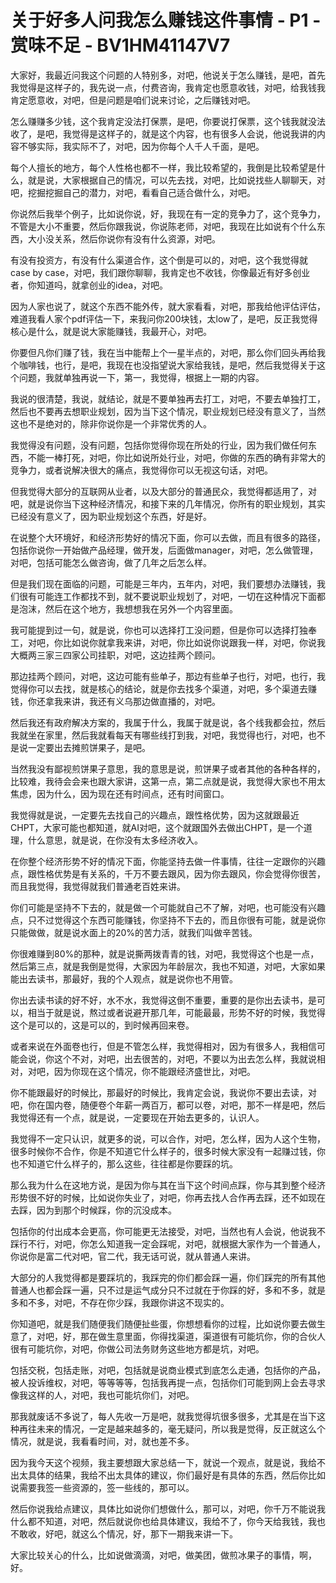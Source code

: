 # 关于好多人问我怎么赚钱这件事情 - P1 - 赏味不足 - BV1HM41147V7

大家好，我最近问我这个问题的人特别多，对吧，他说关于怎么赚钱，是吧，首先我觉得是这样子的，我先说一点，付费咨询，我肯定也愿意收钱，对吧，给我钱我肯定愿意收，对吧，但是问题是咱们说来讨论，之后赚钱对吧。

怎么赚赚多少钱，这个我肯定没法打保票，是吧，你要说打保票，这个钱我就没法收了，是吧，我觉得是这样子的，就是这个内容，也有很多人会说，他说我讲的内容不够实际，我实际不了，对吧，因为你每个人千人千面，是吧。

每个人擅长的地方，每个人性格也都不一样，我比较希望的，我倒是比较希望是什么，就是说，大家根据自己的情况，可以先去找，对吧，比如说找些人聊聊天，对吧，挖掘挖掘自己的潜力，对吧，看看自己适合做什么，对吧。

你说然后我举个例子，比如说你说，好，我现在有一定的竞争力了，这个竞争力，不管是大小不重要，然后你跟我说，你说陈老师，对吧，我现在比如说有个什么东西，大小没关系，然后你说你有没有什么资源，对吧。

有没有投资方，有没有什么渠道合作，这个倒是可以的，对吧，这个我觉得就case by case，对吧，我们跟你聊聊，我肯定也不收钱，你像最近有好多创业者，你知道吗，就拿创业的idea，对吧。

因为人家也说了，就这个东西不能外传，就大家看看，对吧，那我给他评估评估，难道我看人家个pdf评估一下，来我问你200块钱，太low了，是吧，反正我觉得核心是什么，就是说大家能赚钱，我最开心，对吧。

你要但凡你们赚了钱，我在当中能帮上个一星半点的，对吧，那么你们回头再给我个咖啡钱，也行，是吧，我现在也没指望说大家给我钱，是吧，然后我觉得关于这个问题，我就单独再说一下，第一，我觉得，根据上一期的内容。

我说的很清楚，我说，就结论，就是不要单独再去打工，对吧，不要去单独打工，然后也不要再去想职业规划，因为当下这个情况，职业规划已经没有意义了，当然这也不是绝对的，除非你说你是一个非常优秀的人。

我觉得没有问题，没有问题，包括你觉得你现在所处的行业，因为我们做任何东西，不能一棒打死，对吧，你比如说所处行业，对吧，你做的东西的确有非常大的竞争力，或者说解决很大的痛点，我觉得你可以无视这句话，对吧。

但我觉得大部分的互联网从业者，以及大部分的普通民众，我觉得都适用了，对吧，就是说你当下这种经济情况，和接下来的几年情况，你所有的职业规划，其实已经没有意义了，因为职业规划这个东西，好是好。

在说整个大环境好，和经济形势好的情况下面，你可以去做，而且有很多的路径，包括你说你一开始做产品经理，做开发，后面做manager，对吧，怎么做管理，对吧，包括可能怎么做咨询，做了几年之后怎么样。

但是我们现在面临的问题，可能是三年内，五年内，对吧，我们要想办法赚钱，我们很有可能连工作都找不到，就不要说职业规划了，对吧，一切在这种情况下面都是泡沫，然后在这个地方，我想想我在另外一个内容里面。

我可能提到过一句，就是说，你也可以选择打工没问题，但是你可以选择打独奉工，对吧，你比如说你就拿我来讲，对吧，你比如说你说跟我一样，对吧，你说我大概两三家三四家公司挂职，对吧，这边挂两个顾问。

那边挂两个顾问，对吧，这边可能有些单子，那边有些单子也行，对吧，也行，我觉得你可以去找，就是核心的结论，就是你去找多个渠道，对吧，多个渠道去赚钱，你还拿我来讲，我还有义乌那边做直播的，对吧。

然后我还有政府解决方案的，我属于什么，我属于就是说，各个线我都会拉，然后我就坐在家里，然后我就看每天有哪些线打到我，对吧，我觉得也行，对吧，也不是说一定要出去摊煎饼果子，是吧。

当然我没有鄙视煎饼果子意思，我的意思是说，煎饼果子或者其他的各种各样的，比较难，我待会会来也跟大家讲，这第一点，第二点就是说，我觉得大家也不用太焦虑，因为什么，因为现在还有时间点，还有时间窗口。

我觉得就是说，一定要先去找自己的兴趣点，跟性格优势，因为这就跟最近CHPT，大家可能也都知道，就AI对吧，这个就跟国外去做出CHPT，是一个道理，什么意思，就是说，在你没有太多经济收入。

在你整个经济形势不好的情况下面，你能坚持去做一件事情，往往一定跟你的兴趣点，跟性格优势是有关系的，千万不要去跟风，因为你去跟风，你会觉得你很苦，而且我觉得，我觉得就我们普通老百姓来讲。

你们可能是坚持不下去的，就是做一个可能就自己不了解，对吧，也可能没有兴趣点，只不过觉得这个东西可能赚钱，你坚持不下去的，而且你很有可能，就是说你只能做做，就是说水面上的20%的苦力活，就我们叫做辛苦钱。

你很难赚到80%的那种，就是说撕两拨青青的钱，对吧，我觉得这个也是一点，然后第三点，就是我倒是觉得，大家因为年龄层次，我也不知道，对吧，大家如果能出去读书，那最好，我的个人观点，就是说你也不用管。

你出去读书读的好不好，水不水，我觉得这倒不重要，重要的是你出去读书，是可以，相当于就是说，熬过或者说避开那几年，可能最最，形势不好的时候，我觉得这个是可以的，这是可以的，到时候再回来卷。

或者来说在外面卷也行，但是不管怎么样，我觉得相对，因为有很多人，我相信可能会说，你这个不对，对吧，出去很苦的，对吧，不要以为出去怎么样，我就说相对，对吧，因为你现在这个情况，你不能跟经济盛世比，对吧。

你不能跟最好的时候比，那最好的时候比，我肯定会说，我说你不要出去读，对吧，你在国内卷，随便卷个年薪一两百万，都可以卷，对吧，那不一样是吧，然后我觉得还有一个点，就是说，一定要现在开始去更多的，认识人。

我觉得不一定只认识，就更多的说，可以合作，对吧，怎么样，因为人这个生物，很多时候你不合作，你是不知道它什么样子的，很多时候大家没有一起赚过钱，你也不知道它什么样子的，那么这些，往往都是你要踩的坑。

那么我为什么在这地方说，是因为你与其在当下这个时间点踩，你与其到整个经济形势很不好的时候，比如说你失业了，对吧，你再去找人合作再去踩，还不如现在去踩，因为到那个时候踩，你的沉没成本。

包括你的付出成本会更高，你可能更无法接受，对吧，当然也有人会说，他说我不踩行不行，对吧，你怎么知道我一定会踩呢，对吧，就根据大家作为一个普通人，你说你是富二代对吧，官二代，我无话可说，就从普通人来讲。

大部分的人我觉得都是要踩坑的，我踩完的你们都会踩一遍，你们踩完的所有其他普通人也都会踩一遍，只不过是运气成分只不过就在于你踩的好，多和不多，就是多和不多，对吧，不存在你少踩，我跟你讲这不现实的。

你知道吧，就是我们随便我们随便扯些蛋，你想想看你的过程，比如说你要去做生意了，对吧，好，那在做生意里面，你得找渠道，渠道很有可能坑你，你的合伙人很有可能坑你，对吧，你做公司法务财务这些地方都是坑，对吧。

包括交税，包括走账，对吧，包括就是说商业模式到底怎么走通，包括你的产品，被人投诉维权，对吧，等等等等，包括我再提一点，包括你们可能到网上会去寻求像我这样的人，对吧，我也可能坑你们，对吧。

那我就废话不多说了，每人先收一万是吧，就我觉得坑很多很多，尤其是在当下这种再往未来的情况，一定是越来越多的，毫无疑问，所以我是觉得，反正就这么个情况，就是说，我看看时间，对，就也差不多。

因为我今天这个视频，我主要想跟大家总结一下，就说一个观点，就是说，我给不出太具体的结果，我给不出太具体的建议，你们最好是有具体的东西，然后你比如说需要我签一些资源的，签一些线的，那可以。

然后你说我给点建议，具体比如说你们想做什么，那可以，对吧，你千万不能说我什么都不知道，对吧，然后就说你也给具体建议，我给不了，你今天给我钱，我也不敢收，好吧，就这么个情况，好，那下一期我来讲一下。

大家比较关心的什么，比如说做滴滴，对吧，做美团，做煎冰果子的事情，啊，好。